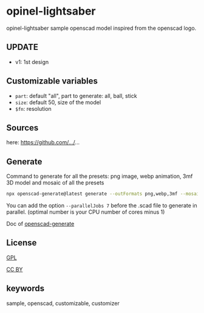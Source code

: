 # opinel-lightsaber

opinel-lightsaber sample openscad model inspired from the openscad logo.

## UPDATE

- v1: 1st design

## Customizable variables

- `part`: default "all", part to generate: all, ball, stick
- `size`: default 50, size of the model
- `$fn`: resolution

## Sources

here: https://github.com/.../...

## Generate

Command to generate for all the presets: png image, webp animation, 3mf 3D model and mosaic of all the presets

```bash
npx openscad-generate@latest generate --outFormats png,webp,3mf --mosaicFormat 2,2 --configFile opinel-lightsaber.yaml ./opinel-lightsaber.scad
```

You can add the option `--parallelJobs 7` before the .scad file to generate in parallel. (optimal number is your CPU number of cores minus 1)

Doc of [openscad-generate](https://github.com/yannickbattail/openscad-generate)

## License

[GPL](https://www.gnu.org/licenses/gpl-3.0.html)

[CC BY](https://creativecommons.org/licenses/by/4.0/)

## keywords

sample, openscad, customizable, customizer
